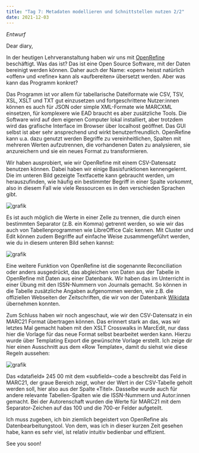 ```yaml
---
title: "Tag 7: Metadaten modellieren und Schnittstellen nutzen 2/2"
date: 2021-12-03
---
```


*Entwurf*

Dear diary,

In der heutigen Lehrveranstaltung haben wir uns mit [OpenRefine](https://openrefine.org/) beschäftigt. Was das ist? Das ist eine Open Source Software, mit der Daten bereinigt werden können. Daher auch der Name: «open» heisst natürlich «offen» und «refine» kann als «aufbereiten» übersetzt werden. Aber was kann das Programm konkret? 

Das Programm ist vor allem für tabellarische Dateiformate wie CSV, TSV, XSL, XSLT und TXT gut einzusetzen und fortgeschrittene Nutzer:innen können es auch für JSON oder simple XML-Formate wie MARCXML einsetzen, für komplexere wie EAD braucht es aber zusätzliche Tools. Die Software wird auf dem eigenen Computer lokal installiert, aber trotzdem wird das grafische Interface im Browser über localhost geöffnet. Das GUI selbst ist aber sehr ansprechend und wirkt benutzerfreundlich. OpenRefine kann u.a. dazu genutzt werden Begriffe zu vereinheitlichen, Spalten mit mehreren Werten aufzutrennen, die vorhandenen Daten zu analysieren, sie anzureichern und sie ein neues Format zu transformieren.

Wir haben ausprobiert, wie wir OpenRefine mit einem CSV-Datensatz benutzen können. Dabei haben wir einige Basisfunktionen kennengelernt. Die im unteren Bild gezeigte Textfacette kann gebraucht werden, um herauszufinden, wie häufig ein bestimmter Begriff in einer Spalte vorkommt, also in diesem Fall wie viele Ressourcen es in den verschieden Sprachen gibt. 

![grafik](https://user-images.githubusercontent.com/90834649/151687704-2ba9ee54-f518-4d5a-bc0f-41377b6f65bc.png)

Es ist auch möglich die Werte in einer Zelle zu trennen, die durch einen bestimmten Separator (z.B. ein Komma) getrennt werden, so wie wir das auch von Tabellenprogrammen wie LibreOffice Calc kennen. Mit Cluster und Edit können zudem Begriffe auf einfache Weise zusammengeführt werden, wie du in diesem unteren Bild sehen kannst:

![grafik](https://user-images.githubusercontent.com/90834649/151687710-68b02425-f2b4-4adc-bc2e-71b69d035bbf.png)

Eine weitere Funktion von OpenRefine ist die sogenannte Reconciliation oder anders ausgedrückt, das abgleichen von Daten aus der Tabelle in OpenRefine mit Daten aus einer Datenbank. Wir haben das im Unterricht in einer Übung mit den ISSN-Nummern von Journals gemacht. So können in die Tabelle zusätzliche Angaben aufgenommen werden, wie z.B. die offiziellen Webseiten der Zeitschriften, die wir von der Datenbank [Wikidata](https://www.wikidata.org/wiki/Wikidata:Main_Page) übernehmen konnten.

Zum Schluss haben wir noch angeschaut, wie wir den CSV-Datensatz in ein MARC21 Format übertragen können. Das erinnert stark an das, was wir letztes Mal gemacht haben mit den XSLT Crosswalks in MarcEdit, nur dass hier die Vorlage für das neue Format selbst bearbeitet werden kann. Hierzu wurde über Templating Export die gewünschte Vorlage erstellt. Ich zeige dir hier einen Ausschnitt aus dem «Row Template», damit du siehst wie diese Regeln aussehen:

![grafik](https://user-images.githubusercontent.com/90834649/151687719-5539cab9-837f-48d7-8a7e-51ce8009c63d.png)

Das «datafield» 245 00 mit dem «subfield»-code a beschreibt das Feld in MARC21, der graue Bereich zeigt, woher der Wert in der CSV-Tabelle geholt werden soll, hier also aus der Spalte «Titel». Dasselbe wurde auch für andere relevante Tabellen-Spalten wie die ISSN-Nummern und Autor:innen gemacht. Bei der Autorenschaft wurden die Werte für MARC21 mit dem Separator-Zeichen auf das 100 und die 700-er Felder aufgeteilt.

Ich muss zugeben, ich bin ziemlich begeistert von OpenRefine als Datenbearbeitungstool. Von dem, was ich in dieser kurzen Zeit gesehen habe, kann es sehr viel, ist relativ intuitiv bedienbar und effizient.

See you soon!

